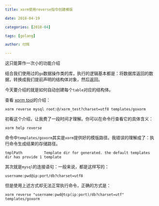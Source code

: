 ```yaml
---
title: xorm使用reverse指令创建模版

date: 2018-04-19

categories: [2018-04]

tags: [golang]

author: 付辉

---
```


这只能算作一次小的功能介绍

结合我们使用过的`go`数据操作类的库，执行的逻辑基本都是：将数据库返回的数据，转换成我们提前声明的结构体对象，然后返回。

今天要介绍的就是如何自动创建每个`table`对应的结构体。

查看 [xorm tool](http://xorm.io/docs/)的介绍：

```
xorm reverse mysql root:@/xorm_test?charset=utf8 templates/goxorm
```

初看这个介绍，让我费了一段时间才理解。你可以在命令行查看它的具体含义：

```
xorm help reverse
```

命令中`templates/goxorm`其实是`xorm`提供好的模版路径。我错误的理解成了：执行命令生成结果的存储路径。

```
tmplPath          Template dir for generated. the default templates dir has provide 1 template
```

其次就是`mysql`的连接语句：一般来说，都是这样写的：
```
username:pwd@ip:port/db?charset=utf8
```

但是使用上述方式却无法正常执行命令，正确的方式是：
```
xorm reverse "username:pwd@tcp(ip:port)/db?charset=utf" templates/goxorm 
```

